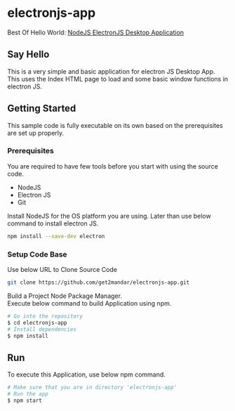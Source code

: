 # electronjs-app
Best Of Hello World: [NodeJS ElectronJS Desktop Application]

## Say Hello
This is a very simple and basic application for electron JS Desktop App. This uses the Index HTML page to load and some basic window functions in electron JS. 

## Getting Started

This sample code is fully executable on its own based on the prerequisites are set up properly.

### Prerequisites

You are required to have few tools before you start with using the source code.
- NodeJS
- Electron JS
- Git

Install NodeJS for the OS platform you are using.
Later than use below command to install electron JS.

```sh
npm install --save-dev electron
```

### Setup Code Base

Use below URL to Clone Source Code

```sh
git clone https://github.com/get2mandar/electronjs-app.git
```

Build a Project Node Package Manager.<br>
Execute below command to build Application using npm.

```sh
# Go into the repository
$ cd electronjs-app
# Install dependencies
$ npm install
```


## Run

To execute this Application, use below npm command.

```sh
# Make sure that you are in directory 'electronjs-app'
# Run the app
$ npm start
```


[NodeJS ElectronJS Desktop Application]: <http://panditmandar.blog/2018/12/25/electron-js/>
